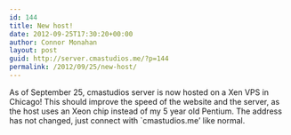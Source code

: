 ```yaml
---
id: 144
title: New host!
date: 2012-09-25T17:30:20+00:00
author: Connor Monahan
layout: post
guid: http://server.cmastudios.me/?p=144
permalink: /2012/09/25/new-host/
---
```

As of September 25, cmastudios server is now hosted on a Xen VPS in Chicago! This should improve the speed of the website and the server, as the host uses an Xeon chip instead of my 5 year old Pentium. The address has not changed, just connect with \`cmastudios.me&#8217; like normal.
